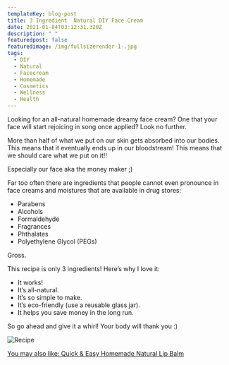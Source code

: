 ```yaml
---
templateKey: blog-post
title: 3 Ingredient  Natural DIY Face Cream
date: 2021-01-04T03:12:31.320Z
description: " "
featuredpost: false
featuredimage: /img/fullsizerender-1-.jpg
tags:
  - DIY
  - Natural
  - Facecream
  - Homemade
  - Cosmetics
  - Wellness
  - Health
---
```

Looking for an all-natural homemade dreamy face cream? One that your face will start rejoicing in song once applied? Look no further.

More than half of what we put on our skin gets absorbed into our bodies. This means that it eventually ends up in our bloodstream! This means that we should care what we put on it!!

Especially our face aka the money maker ;)  

Far too often there are ingredients that people cannot even pronounce in face creams and moistures that are available in drug stores:

* Parabens
* Alcohols
* Formaldehyde 
* Fragrances 
* Phthalates
* Polyethylene Glycol (PEGs)

Gross. 

This recipe is only 3 ingredients! Here’s why I love it:

* It works!
* It’s all-natural. 
* It’s so simple to make.
* It’s eco-friendly (use a reusable glass jar).
* It helps you save money in the long run.

So go ahead and give it a whirl! Your body will thank you :)

![Recipe](/img/screen-shot-2021-01-03-at-10.09.19-pm.png "Recipe")

[You may also like: Quick & Easy Homemade Natural Lip Balm](https://thehumanitybooks.com/blog/2021-01-03-test/)